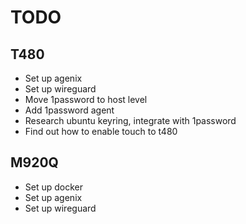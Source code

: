 # TODO

## T480

- Set up agenix
- Set up wireguard
- Move 1password to host level
- Add 1password agent
- Research ubuntu keyring, integrate with 1password
- Find out how to enable touch to t480


## M920Q

- Set up docker
- Set up agenix
- Set up wireguard
